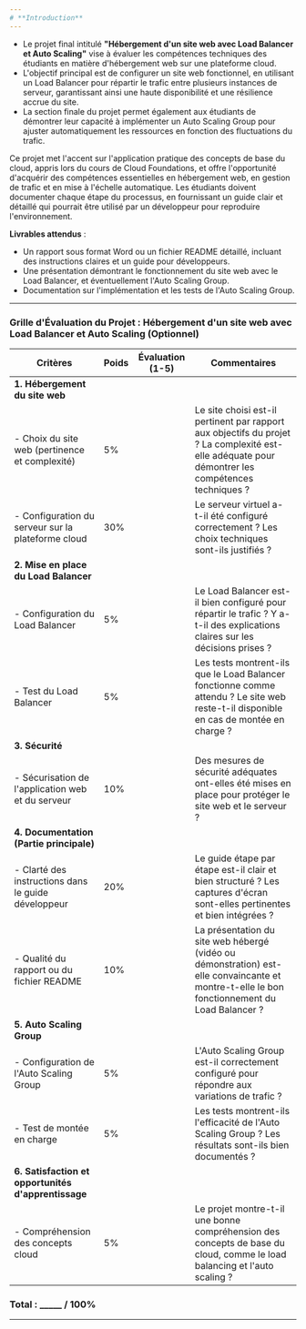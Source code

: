 ```yaml
---
# **Introduction**
---
```


- Le projet final intitulé **"Hébergement d'un site web avec Load Balancer et Auto Scaling"** vise à évaluer les compétences techniques des étudiants en matière d'hébergement web sur une plateforme cloud. 
- L'objectif principal est de configurer un site web fonctionnel, en utilisant un Load Balancer pour répartir le trafic entre plusieurs instances de serveur, garantissant ainsi une haute disponibilité et une résilience accrue du site. 
- La section finale du projet permet également aux étudiants de démontrer leur capacité à implémenter un Auto Scaling Group pour ajuster automatiquement les ressources en fonction des fluctuations du trafic.

Ce projet met l'accent sur l'application pratique des concepts de base du cloud, appris lors du cours de Cloud Foundations, et offre l'opportunité d'acquérir des compétences essentielles en hébergement web, en gestion de trafic et en mise à l'échelle automatique. Les étudiants doivent documenter chaque étape du processus, en fournissant un guide clair et détaillé qui pourrait être utilisé par un développeur pour reproduire l'environnement. 

**Livrables attendus** :
- Un rapport sous format Word ou un fichier README détaillé, incluant des instructions claires et un guide pour développeurs.
- Une présentation démontrant le fonctionnement du site web avec le Load Balancer, et éventuellement l'Auto Scaling Group.
- Documentation sur l'implémentation et les tests de l'Auto Scaling Group.

---

### **Grille d'Évaluation du Projet : Hébergement d'un site web avec Load Balancer et Auto Scaling (Optionnel)**

| **Critères**                                           | **Poids** | **Évaluation (1-5)** | **Commentaires**                                                                                                                                               |
|--------------------------------------------------------|-----------|----------------------|----------------------------------------------------------------------------------------------------------------------------------------------------------------|
| **1. Hébergement du site web**                         |           |                      |                                                                                   |
| - Choix du site web (pertinence et complexité)         | 5%       |                      | Le site choisi est-il pertinent par rapport aux objectifs du projet ? La complexité est-elle adéquate pour démontrer les compétences techniques ?               |
| - Configuration du serveur sur la plateforme cloud     | 30%       |                      | Le serveur virtuel a-t-il été configuré correctement ? Les choix techniques sont-ils justifiés ?                                                                 |
| **2. Mise en place du Load Balancer**                  |           |                      |                                                                                   |
| - Configuration du Load Balancer                       | 5%       |                      | Le Load Balancer est-il bien configuré pour répartir le trafic ? Y a-t-il des explications claires sur les décisions prises ?                                      |
| - Test du Load Balancer                                | 5%       |                      | Les tests montrent-ils que le Load Balancer fonctionne comme attendu ? Le site web reste-t-il disponible en cas de montée en charge ?                            |
| **3. Sécurité**                                        |           |                      |                                                                                   |
| - Sécurisation de l'application web et du serveur      | 10%       |                      | Des mesures de sécurité adéquates ont-elles été mises en place pour protéger le site web et le serveur ?                                                        |
| **4. Documentation (Partie principale)**               |           |                      |                                                                                   |
| - Clarté des instructions dans le guide développeur    | 20%       |                      | Le guide étape par étape est-il clair et bien structuré ? Les captures d'écran sont-elles pertinentes et bien intégrées ?                                        |
| - Qualité du rapport ou du fichier README                    | 10%       |                      | La présentation du site web hébergé (vidéo ou démonstration) est-elle convaincante et montre-t-elle le bon fonctionnement du Load Balancer ?                    |
| **5. Auto Scaling Group**                  |           |                      |                                                                                   |
| - Configuration de l'Auto Scaling Group               | 5%        |                      | L'Auto Scaling Group est-il correctement configuré pour répondre aux variations de trafic ?                                                                    |
| - Test de montée en charge                             | 5%        |                      | Les tests montrent-ils l'efficacité de l'Auto Scaling Group ? Les résultats sont-ils bien documentés ?                                                          |
| **6. Satisfaction et opportunités d'apprentissage**    |           |                      |                                                                                   |
| - Compréhension des concepts cloud                     | 5%       |                      | Le projet montre-t-il une bonne compréhension des concepts de base du cloud, comme le load balancing et l'auto scaling ?                                        |

### **Total :** \_\_\_\_\_ / 100%

---
